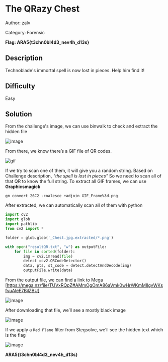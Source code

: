# The QRazy Chest
Author: zalv

Category: Forensic

**Flag: ARA5{t3chn0bl4d3_nev4h_d13s}**

## Description 
Technoblade's immortal spell is now lost in pieces. Help him find it!

## Difficulty 
Easy

## Solution 
From the challenge's image, we can use binwalk to check and extract the hidden file 

![image](https://github.com/zalvexe/ARA5Forens/assets/92864261/77f51762-9289-407d-8c7a-6a7d6fc5edb1)

From there, we know there’s a GIF file of QR codes. 

![gif](https://github.com/zalvexe/ARA5Forens/blob/main/The%20QRazy%20Spell/gif%20qr.gif)

If we try to scan one of them, it will give you a random string. Based on Challenge description, *"the spell is lost in pieces"* So we need to scan all of that QR to know the full string.
To extract all GIF frames, we can use **Graphicsmagick**

```gm convert 26C2 -coalesce +adjoin GIF_Frame%3d.png```

After extracted, we can automatically scan all of them with python 

```python
import cv2
import glob
import pathlib
from cv2 import *

folder = glob.glob('_Chest.jpg.extracted/*.png')

with open("resultQR.txt", "w") as outputFile:
    for file in sorted(folder):
        img = cv2.imread(file)
        detect =cv2.QRCodeDetector()
        data, pts, st_code = detect.detectAndDecode(img)
        outputFile.write(data)
```
From the output file, we can find a link to Mega
[https://mega.nz/file/TUVxRQpZ#AMmOgOmA86aVmk0wHrWKmMIlgvWKsfvuAleE7BilZBU]

![image](https://github.com/zalvexe/ARA5Forens/assets/92864261/f97a5fde-7dbb-4de4-ba0b-eccdb16e0586)

After downloading that file, we’ll see a mostly black image

![image](https://github.com/zalvexe/ARA5Forens/assets/92864261/7d79cb18-6252-4096-a418-fe3505925455)

If we apply a ```Red Plane``` filter from Stegsolve, we’ll see the hidden text which is the flag

![image](https://github.com/zalvexe/ARA5Forens/assets/92864261/17ded4d1-1eac-4e30-942f-c4f4f9522cf7)

**ARA5{t3chn0bl4d3_nev4h_d13s}**
